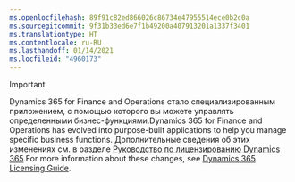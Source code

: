 ```yaml
---
ms.openlocfilehash: 89f91c82ed866026c86734e47955514ece0b2c0a
ms.sourcegitcommit: 9f31b33ed6e7f1b49200a407913201a1337f3401
ms.translationtype: HT
ms.contentlocale: ru-RU
ms.lasthandoff: 01/14/2021
ms.locfileid: "4960173"
---
```

> [!IMPORTANT]
> <span data-ttu-id="fd2dd-101">Dynamics 365 for Finance and Operations стало специализированным приложением, с помощью которого вы можете управлять определенными бизнес-функциями.</span><span class="sxs-lookup"><span data-stu-id="fd2dd-101">Dynamics 365 for Finance and Operations has evolved into purpose-built applications to help you manage specific business functions.</span></span> <span data-ttu-id="fd2dd-102">Дополнительные сведения об этих изменениях см. в разделе [Руководство по лицензированию Dynamics 365](https://go.microsoft.com/fwlink/p/?LinkId=866544).</span><span class="sxs-lookup"><span data-stu-id="fd2dd-102">For more information about these changes, see [Dynamics 365 Licensing Guide](https://go.microsoft.com/fwlink/p/?LinkId=866544).</span></span>
 
